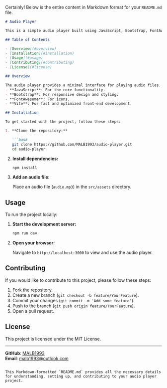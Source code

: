 Certainly! Below is the entire content in Markdown format for your `README.md` file.

```markdown
# Audio Player

This is a simple audio player built using JavaScript, Bootstrap, FontAwesome, and Vite. The player includes basic controls such as play, pause, and stop.

## Table of Contents

- [Overview](#overview)
- [Installation](#installation)
- [Usage](#usage)
- [Contributing](#contributing)
- [License](#license)

## Overview

The audio player provides a minimal interface for playing audio files. It leverages the following technologies:
- **JavaScript**: For the core functionality.
- **Bootstrap**: For responsive design and styling.
- **FontAwesome**: For icons.
- **Vite**: For fast and optimized front-end development.

## Installation

To get started with the project, follow these steps:

1. **Clone the repository:**

   ```bash
   git clone https://github.com/MALB1993/audio-player.git
   cd audio-player
   ```

2. **Install dependencies:**

   ```bash
   npm install
   ```

3. **Add an audio file:**

   Place an audio file (`audio.mp3`) in the `src/assets` directory.

## Usage

To run the project locally:

1. **Start the development server:**

   ```bash
   npm run dev
   ```

2. **Open your browser:**

   Navigate to `http://localhost:3000` to view and use the audio player.

## Contributing

If you would like to contribute to this project, please follow these steps:

1. Fork the repository.
2. Create a new branch (`git checkout -b feature/YourFeature`).
3. Commit your changes (`git commit -m 'Add some feature'`).
4. Push to the branch (`git push origin feature/YourFeature`).
5. Open a pull request.

## License

This project is licensed under the MIT License.

---

**GitHub**: [MALB1993](https://github.com/MALB1993)  
**Email**: [malb1993@outlook.com](mailto:malb1993@outlook.com)
```

This Markdown-formatted `README.md` provides all the necessary details for understanding, setting up, and contributing to your audio player project.